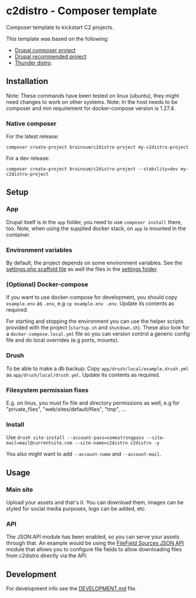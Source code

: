 # c2distro - Composer template

Composer template to kickstart C2 projects.

This template was based on the following:

- [Drupal composer project](https://github.com/drupal-composer/drupal-project)
- [Drupal recommended project](https://www.drupal.org/docs/develop/using-composer/starting-a-site-using-drupal-composer-project-templates)
- [Thunder distro](https://github.com/thunder/thunder-project).

## Installation

Note: These commands have been tested on linux (ubuntu), they might need changes to work on other systems.
Note: In the host needs to be composer and min requirement for docker-compose version is 1.27.4.

### Native composer

For the latest release:
```shell script
composer create-project brainsum/c2distro-project my-c2distro-project
```

For a dev release:
```shell script
composer create-project brainsum/c2distro-project --stability=dev my-c2distro-project
```

## Setup

### App

Drupal itself is in the `app` folder, you need to use `composer install` there, too.
Note, when using the supplied docker stack, on `app` is mounted in the container.

### Environment variables

By default, the project depends on some environment variables. See the [settings.php scaffold file](./composer/c2distro/assets/default.settings.php) as well the files in the [settings folder](./settings).

### (Optional) Docker-compose

If you want to use docker-compose for development, you should copy `example.env` as `.env`, e.g `cp example.env .env`. Update its contents as required.

For starting and stopping the environment you can use the helper scripts provided with the project (`startup.sh` and `shutdown.sh`). These also look for a `docker-compose.local.yml` file so you can version control a generic config file and do local overrides (e.g ports, mounts).

### Drush

To be able to make a db backup:
Copy `app/drush/local/example.drush.yml` as `app/drush/local/drush.yml`. Update its contents as required.

### Filesystem permission fixes

E.g. on linux, you must fix file and directory permissions as well, e.g for "private_files", "web/sites/default/files", "tmp", ...

### Install

Use `drush site-install --account-pass=somestrongpass --site-mail=mail@currentsite.com --site-name=c2distro c2distro -y`

You also might want to add `--account-name` and `--account-mail`.

## Usage
### Main site

Upload your assets and that's it. You can download them, images can be styled for social media purposes, logo can be added, etc.

### API

The JSON:API module has been enabled, so you can serve your assets through that. An example would be using the [FileField Sources JSON API
](https://www.drupal.org/project/filefield_sources_jsonapi) module that allows you to configure file fields to allow downloading files from c2distro directly via the API.

## Development

For development info see the [DEVELOPMENT.md](./DEVELOPMENT.md) file.

